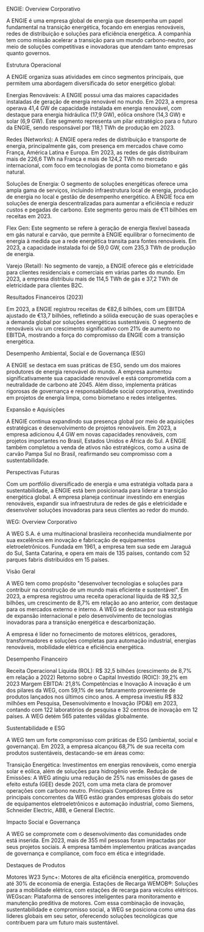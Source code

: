 ENGIE: Overview Corporativo

A ENGIE é uma empresa global de energia que desempenha um papel fundamental na transição energética, focando em energias renováveis, redes de distribuição e soluções para eficiência energética. A companhia tem como missão acelerar a transição para um mundo carbono-neutro, por meio de soluções competitivas e inovadoras que atendam tanto empresas quanto governos.

Estrutura Operacional

A ENGIE organiza suas atividades em cinco segmentos principais, que permitem uma abordagem diversificada do setor energético global:

Energias Renováveis: A ENGIE possui uma das maiores capacidades instaladas de geração de energia renovável no mundo. Em 2023, a empresa operava 41,4 GW de capacidade instalada em energia renovável, com destaque para energia hidráulica (17,9 GW), eólica onshore (14,3 GW) e solar (6,9 GW). Este segmento representa um pilar estratégico para o futuro da ENGIE, sendo responsável por 118,1 TWh de produção em 2023.

Redes (Networks): A ENGIE opera redes de distribuição e transporte de energia, principalmente gás, com presença em mercados chave como França, América Latina e Europa. Em 2023, as redes de gás distribuíram mais de 226,6 TWh na França e mais de 124,2 TWh no mercado internacional, com foco em tecnologias de ponta como biometano e gás natural.

Soluções de Energia: O segmento de soluções energéticas oferece uma ampla gama de serviços, incluindo infraestrutura local de energia, produção de energia no local e gestão de desempenho energético. A ENGIE foca em soluções de energia descentralizadas para aumentar a eficiência e reduzir custos e pegadas de carbono. Este segmento gerou mais de €11 bilhões em receitas em 2023.

Flex Gen: Este segmento se refere à geração de energia flexível baseada em gás natural e carvão, que permite à ENGIE equilibrar o fornecimento de energia à medida que a rede energética transita para fontes renováveis. Em 2023, a capacidade instalada foi de 59,0 GW, com 235,3 TWh de produção de energia.

Varejo (Retail): No segmento de varejo, a ENGIE oferece gás e eletricidade para clientes residenciais e comerciais em várias partes do mundo. Em 2023, a empresa distribuiu mais de 114,5 TWh de gás e 37,2 TWh de eletricidade para clientes B2C.

Resultados Financeiros (2023)

Em 2023, a ENGIE registrou receitas de €82,6 bilhões, com um EBITDA ajustado de €13,7 bilhões, refletindo a sólida execução de suas operações e a demanda global por soluções energéticas sustentáveis. O segmento de renováveis viu um crescimento significativo com 21% de aumento no EBITDA, mostrando a força do compromisso da ENGIE com a transição energética.

Desempenho Ambiental, Social e de Governança (ESG)

A ENGIE se destaca em suas práticas de ESG, sendo um dos maiores produtores de energia renovável do mundo. A empresa aumentou significativamente sua capacidade renovável e está comprometida com a neutralidade de carbono até 2045. Além disso, implementa práticas rigorosas de governança e responsabilidade social corporativa, investindo em projetos de energia limpa, como biometano e redes inteligentes.

Expansão e Aquisições

A ENGIE continua expandindo sua presença global por meio de aquisições estratégicas e desenvolvimento de projetos renováveis. Em 2023, a empresa adicionou 4,4 GW em novas capacidades renováveis, com projetos importantes no Brasil, Estados Unidos e África do Sul. A ENGIE também completou a venda de ativos não estratégicos, como a usina de carvão Pampa Sul no Brasil, reafirmando seu compromisso com a sustentabilidade.

Perspectivas Futuras

Com um portfólio diversificado de energia e uma estratégia voltada para a sustentabilidade, a ENGIE está bem posicionada para liderar a transição energética global. A empresa planeja continuar investindo em energias renováveis, expandir sua infraestrutura de redes de gás e eletricidade e desenvolver soluções inovadoras para seus clientes ao redor do mundo.











WEG: Overview Corporativo

A WEG S.A. é uma multinacional brasileira reconhecida mundialmente por sua excelência em inovação e fabricação de equipamentos eletroeletrônicos. Fundada em 1961, a empresa tem sua sede em Jaraguá do Sul, Santa Catarina, e opera em mais de 135 países, contando com 52 parques fabris distribuídos em 15 países.

Visão Geral

A WEG tem como propósito "desenvolver tecnologias e soluções para contribuir na construção de um mundo mais eficiente e sustentável". Em 2023, a empresa registrou uma receita operacional líquida de R$ 32,5 bilhões, um crescimento de 8,7% em relação ao ano anterior, com destaque para os mercados externo e interno. A WEG se destaca por sua estratégia de expansão internacional e pelo desenvolvimento de tecnologias inovadoras para a transição energética e descarbonização.

A empresa é líder no fornecimento de motores elétricos, geradores, transformadores e soluções completas para automação industrial, energias renováveis, mobilidade elétrica e eficiência energética.

Desempenho Financeiro

Receita Operacional Líquida (ROL): R$ 32,5 bilhões (crescimento de 8,7% em relação a 2022) Retorno sobre o Capital Investido (ROIC): 39,2% em 2023 Margem EBITDA: 21,8% Competências e Inovação A inovação é um dos pilares da WEG, com 59,1% de seu faturamento proveniente de produtos lançados nos últimos cinco anos. A empresa investiu R$ 832 milhões em Pesquisa, Desenvolvimento e Inovação (PD&I) em 2023, contando com 122 laboratórios de pesquisa e 32 centros de inovação em 12 países. A WEG detém 565 patentes válidas globalmente.

Sustentabilidade e ESG

A WEG tem um forte compromisso com práticas de ESG (ambiental, social e governança). Em 2023, a empresa alcançou 68,7% de sua receita com produtos sustentáveis, destacando-se em áreas como:

Transição Energética: Investimentos em energias renováveis, como energia solar e eólica, além de soluções para hidrogênio verde. Redução de Emissões: A WEG atingiu uma redução de 25% nas emissões de gases de efeito estufa (GEE) desde 2021, com uma meta clara de promover operações com carbono neutro. Principais Competidores Entre os principais concorrentes da WEG estão grandes empresas globais do setor de equipamentos eletroeletrônicos e automação industrial, como Siemens, Schneider Electric, ABB, e General Electric.

Impacto Social e Governança

A WEG se compromete com o desenvolvimento das comunidades onde está inserida. Em 2023, mais de 355 mil pessoas foram impactadas por seus projetos sociais. A empresa também implementou práticas avançadas de governança e compliance, com foco em ética e integridade.

Destaques de Produtos

Motores W23 Sync+: Motores de alta eficiência energética, promovendo até 30% de economia de energia. Estações de Recarga WEMOB®: Soluções para a mobilidade elétrica, com estações de recarga para veículos elétricos. WEGscan: Plataforma de sensores inteligentes para monitoramento e manutenção preditiva de motores. Com essa combinação de inovação, sustentabilidade e compromisso social, a WEG se posiciona como uma das líderes globais em seu setor, oferecendo soluções tecnológicas que contribuem para um futuro mais sustentável.
